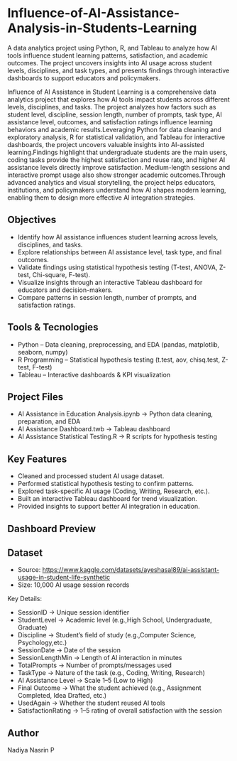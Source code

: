 # Influence-of-AI-Assistance-Analysis-in-Students-Learning
A data analytics project using Python, R, and Tableau to analyze how AI tools influence student learning patterns, satisfaction, and academic outcomes. The project uncovers insights into AI usage across student levels, disciplines, and task types, and presents findings through interactive dashboards to support educators and policymakers.

Influence of AI Assistance in Student Learning is a comprehensive data analytics project that explores how AI tools impact students across different levels, disciplines, and tasks. The project analyzes how factors such as student level, discipline, session length, number of prompts, task type, AI assistance level, outcomes, and satisfaction ratings influence learning behaviors and academic results.Leveraging Python for data cleaning and exploratory analysis, R for statistical validation, and Tableau for interactive dashboards, the project uncovers valuable insights into AI-assisted learning.Findings highlight that undergraduate students are the main users, coding tasks provide the highest satisfaction and reuse rate, and higher AI assistance levels directly improve satisfaction. Medium-length sessions and interactive prompt usage also show stronger academic outcomes.Through advanced analytics and visual storytelling, the project helps educators, institutions, and policymakers understand how AI shapes modern learning, enabling them to design more effective AI integration strategies.

Objectives
-----------
- Identify how AI assistance influences student learning across levels, disciplines, and tasks.
- Explore relationships between AI assistance level, task type, and final outcomes.
- Validate findings using statistical hypothesis testing (T-test, ANOVA, Z-test, Chi-square, F-test).
- Visualize insights through an interactive Tableau dashboard for educators and decision-makers.
- Compare patterns in session length, number of prompts, and satisfaction ratings.

Tools & Tecnologies
-----------
- Python – Data cleaning, preprocessing, and EDA (pandas, matplotlib, seaborn, numpy)
- R Programming – Statistical hypothesis testing (t.test, aov, chisq.test, Z-test, F-test)
- Tableau – Interactive dashboards & KPI visualization

Project Files
-----------
- AI Assistance in Education Analysis.ipynb → Python data cleaning, preparation, and EDA
- AI Assistance Dashboard.twb → Tableau dashboard
- AI Assistance Statistical Testing.R → R scripts for hypothesis testing

Key Features
-------------
- Cleaned and processed student AI usage dataset.
- Performed statistical hypothesis testing to confirm patterns.
- Explored task-specific AI usage (Coding, Writing, Research, etc.).
- Built an interactive Tableau dashboard for trend visualization.
- Provided insights to support better AI integration in education.

Dashboard Preview
-----------------
Dataset
-----------
- Source: https://www.kaggle.com/datasets/ayeshasal89/ai-assistant-usage-in-student-life-synthetic
- Size: 10,000 AI usage session records
  
Key Details:
- SessionID → Unique session identifier
- StudentLevel → Academic level (e.g.,High School, Undergraduate, Graduate)
- Discipline → Student’s field of study (e.g.,Computer Science, Psychology,etc.)
- SessionDate → Date of the session 
- SessionLengthMin → Length of AI interaction in minutes
- TotalPrompts → Number of prompts/messages used
- TaskType → Nature of the task (e.g., Coding, Writing, Research)
- AI Assistance Level → Scale 1–5 (Low to High)
- Final Outcome → What the student achieved (e.g., Assignment Completed, Idea Drafted, etc.) 
- UsedAgain → Whether the student reused AI tools
- SatisfactionRating → 1–5 rating of overall satisfaction with the session

Author
---------
Nadiya Nasrin P

